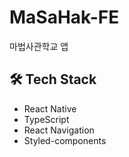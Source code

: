 # MaSaHak-FE
마법사관학교 앱

## 🛠️ Tech Stack
- React Native
- TypeScript
- React Navigation
- Styled-components
